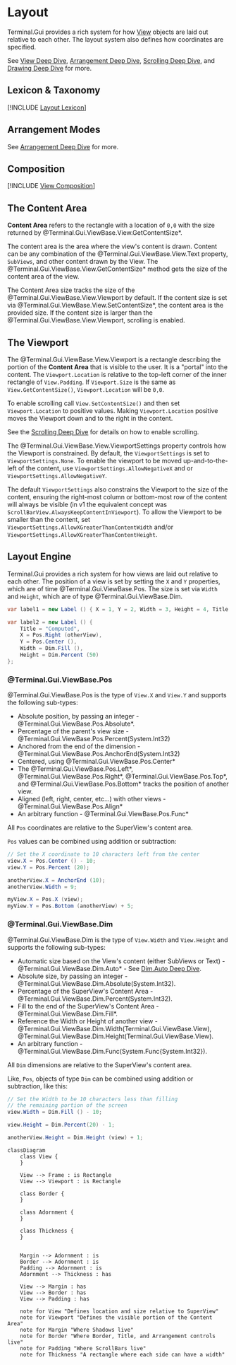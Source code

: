 # Layout

Terminal.Gui provides a rich system for how [View](View.md) objects are laid out relative to each other. The layout system also defines how coordinates are specified.

See [View Deep Dive](View.md), [Arrangement Deep Dive](arrangement.md), [Scrolling Deep Dive](scrolling.md), and [Drawing Deep Dive](drawing.md) for more.

## Lexicon & Taxonomy

[!INCLUDE [Layout Lexicon](~/includes/layout-lexicon.md)]

## Arrangement Modes

See [Arrangement Deep Dive](arrangement.md) for more.

## Composition

[!INCLUDE [View Composition](~/includes/view-composition.md)]

## The Content Area

**Content Area** refers to the rectangle with a location of `0,0` with the size returned by @Terminal.Gui.ViewBase.View.GetContentSize*. 

The content area is the area where the view's content is drawn. Content can be any combination of the @Terminal.Gui.ViewBase.View.Text property, `SubViews`, and other content drawn by the View. The @Terminal.Gui.ViewBase.View.GetContentSize* method gets the size of the content area of the view. 

 The Content Area size tracks the size of the @Terminal.Gui.ViewBase.View.Viewport by default. If the content size is set via @Terminal.Gui.ViewBase.View.SetContentSize*, the content area is the provided size. If the content size is larger than the @Terminal.Gui.ViewBase.View.Viewport, scrolling is enabled. 

## The Viewport

The @Terminal.Gui.ViewBase.View.Viewport is a rectangle describing the portion of the **Content Area** that is visible to the user. It is a "portal" into the content. The `Viewport.Location` is relative to the top-left corner of the inner rectangle of `View.Padding`. If `Viewport.Size` is the same as `View.GetContentSize()`, `Viewport.Location` will be `0,0`. 

To enable scrolling call `View.SetContentSize()` and then set `Viewport.Location` to positive values. Making `Viewport.Location` positive moves the Viewport down and to the right in the content. 

See the [Scrolling Deep Dive](scrolling.md) for details on how to enable scrolling.

The @Terminal.Gui.ViewBase.View.ViewportSettings property controls how the Viewport is constrained. By default, the `ViewportSettings` is set to `ViewportSettings.None`. To enable the viewport to be moved up-and-to-the-left of the content, use `ViewportSettings.AllowNegativeX` and or `ViewportSettings.AllowNegativeY`. 

The default `ViewportSettings` also constrains the Viewport to the size of the content, ensuring the right-most column or bottom-most row of the content will always be visible (in v1 the equivalent concept was `ScrollBarView.AlwaysKeepContentInViewport`). To allow the Viewport to be smaller than the content, set `ViewportSettings.AllowXGreaterThanContentWidth` and/or `ViewportSettings.AllowXGreaterThanContentHeight`.

## Layout Engine

Terminal.Gui provides a rich system for how views are laid out relative to each other. The position of a view is set by setting the `X` and `Y` properties, which are of time @Terminal.Gui.ViewBase.Pos. The size is set via `Width` and `Height`, which are of type @Terminal.Gui.ViewBase.Dim.

```cs
var label1 = new Label () { X = 1, Y = 2, Width = 3, Height = 4, Title = "Absolute")

var label2 = new Label () {
    Title = "Computed",
    X = Pos.Right (otherView),
    Y = Pos.Center (),
    Width = Dim.Fill (),
    Height = Dim.Percent (50)
};
```

### @Terminal.Gui.ViewBase.Pos

@Terminal.Gui.ViewBase.Pos is the type of `View.X` and `View.Y` and supports the following sub-types:

* Absolute position, by passing an integer - @Terminal.Gui.ViewBase.Pos.Absolute*.
* Percentage of the parent's view size - @Terminal.Gui.ViewBase.Pos.Percent(System.Int32)
* Anchored from the end of the dimension - @Terminal.Gui.ViewBase.Pos.AnchorEnd(System.Int32)
* Centered, using @Terminal.Gui.ViewBase.Pos.Center*
* The @Terminal.Gui.ViewBase.Pos.Left*, @Terminal.Gui.ViewBase.Pos.Right*, @Terminal.Gui.ViewBase.Pos.Top*, and @Terminal.Gui.ViewBase.Pos.Bottom* tracks the position of another view.
* Aligned (left, right, center, etc...) with other views - @Terminal.Gui.ViewBase.Pos.Align*
* An arbitrary function - @Terminal.Gui.ViewBase.Pos.Func*

All `Pos` coordinates are relative to the SuperView's content area.

`Pos` values can be combined using addition or subtraction:

```cs
// Set the X coordinate to 10 characters left from the center
view.X = Pos.Center () - 10;
view.Y = Pos.Percent (20);

anotherView.X = AnchorEnd (10);
anotherView.Width = 9;

myView.X = Pos.X (view);
myView.Y = Pos.Bottom (anotherView) + 5;
```
### @Terminal.Gui.ViewBase.Dim

@Terminal.Gui.ViewBase.Dim is the type of `View.Width` and `View.Height` and supports the following sub-types:

* Automatic size based on the View's content (either SubViews or Text) - @Terminal.Gui.ViewBase.Dim.Auto* - See [Dim.Auto Deep Dive](dimauto.md).
* Absolute size, by passing an integer - @Terminal.Gui.ViewBase.Dim.Absolute(System.Int32).
* Percentage of the SuperView's Content Area  - @Terminal.Gui.ViewBase.Dim.Percent(System.Int32).
* Fill to the end of the SuperView's Content Area - @Terminal.Gui.ViewBase.Dim.Fill*.
* Reference the Width or Height of another view - @Terminal.Gui.ViewBase.Dim.Width(Terminal.Gui.ViewBase.View), @Terminal.Gui.ViewBase.Dim.Height(Terminal.Gui.ViewBase.View).
* An arbitrary function - @Terminal.Gui.ViewBase.Dim.Func(System.Func{System.Int32}).

All `Dim` dimensions are relative to the SuperView's content area.

Like, `Pos`, objects of type `Dim` can be combined using addition or subtraction, like this:

```cs
// Set the Width to be 10 characters less than filling 
// the remaining portion of the screen
view.Width = Dim.Fill () - 10;

view.Height = Dim.Percent(20) - 1;

anotherView.Height = Dim.Height (view) + 1;
```

```mermaid
classDiagram
    class View {
    }

    View --> Frame : is Rectangle
    View --> Viewport : is Rectangle

    class Border {
    }

    class Adornment {
    }

    class Thickness {
    }


    Margin --> Adornment : is
    Border --> Adornment : is
    Padding --> Adornment : is
    Adornment --> Thickness : has

    View --> Margin : has
    View --> Border : has
    View --> Padding : has

    note for View "Defines location and size relative to SuperView"
    note for Viewport "Defines the visible portion of the Content Area"
    note for Margin "Where Shadows live"
    note for Border "Where Border, Title, and Arrangement controls live"
    note for Padding "Where ScrollBars live"
    note for Thickness "A rectangle where each side can have a width"
```
